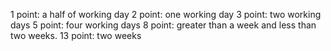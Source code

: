 1 point: a half of working day 
2 point: one working day
3 point: two working days
5 point: four working days
8 point: greater than a week and less than two weeks.
13 point: two weeks  